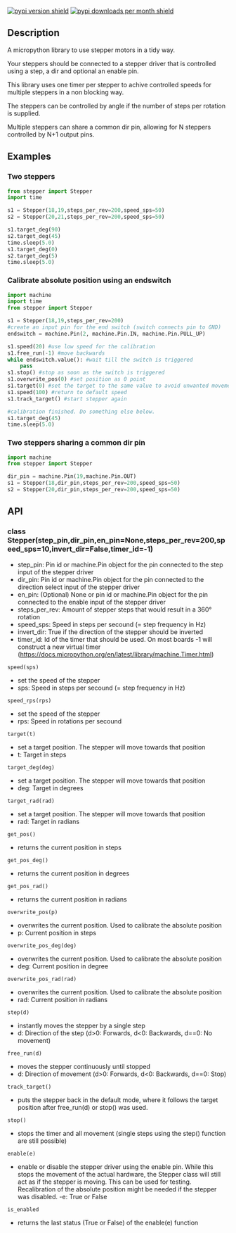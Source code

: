 [![pypi version shield](https://img.shields.io/pypi/v/micropython-stepper)](https://pypi.org/project/micropython-stepper/) [![pypi downloads per month shield](https://img.shields.io/pypi/dm/micropython-stepper?color=brightgreen)](https://pypi.org/project/micropython-stepper/)
## Description
A micropython library to use stepper motors in a tidy way.

Your steppers should be connected to a stepper driver that is controlled using a step, a dir and optional an enable pin.

This library uses one timer per stepper to achive controlled speeds for multiple steppers in a non blocking way.

The steppers can be controlled by angle if the number of steps per rotation is supplied.

Multiple steppers can share a common dir pin, allowing for N steppers controlled by N+1 output pins.

## Examples
### Two steppers
```Python
from stepper import Stepper
import time

s1 = Stepper(18,19,steps_per_rev=200,speed_sps=50)
s2 = Stepper(20,21,steps_per_rev=200,speed_sps=50)

s1.target_deg(90)
s2.target_deg(45)
time.sleep(5.0)
s1.target_deg(0)
s2.target_deg(5)
time.sleep(5.0)
```

### Calibrate absolute position using an endswitch
```Python
import machine
import time
from stepper import Stepper

s1 = Stepper(18,19,steps_per_rev=200)
#create an input pin for the end switch (switch connects pin to GND)
endswitch = machine.Pin(2, machine.Pin.IN, machine.Pin.PULL_UP)

s1.speed(20) #use low speed for the calibration
s1.free_run(-1) #move backwards
while endswitch.value(): #wait till the switch is triggered
    pass
s1.stop() #stop as soon as the switch is triggered
s1.overwrite_pos(0) #set position as 0 point
s1.target(0) #set the target to the same value to avoid unwanted movement
s1.speed(100) #return to default speed
s1.track_target() #start stepper again

#calibration finished. Do something else below.
s1.target_deg(45)
time.sleep(5.0)
```

### Two steppers sharing a common dir pin
```Python
import machine
from stepper import Stepper

dir_pin = machine.Pin(19,machine.Pin.OUT)
s1 = Stepper(18,dir_pin,steps_per_rev=200,speed_sps=50)
s2 = Stepper(20,dir_pin,steps_per_rev=200,speed_sps=50)
```

## API
### class Stepper(step_pin,dir_pin,en_pin=None,steps_per_rev=200,speed_sps=10,invert_dir=False,timer_id=-1)
- step_pin: Pin id or machine.Pin object for the pin connected to the step input of the stepper driver
- dir_pin: Pin id or machine.Pin object for the pin connected to the direction select input of the stepper driver
- en_pin: (Optional) None or pin id or machine.Pin object for the pin connected to the enable input of the stepper driver
- steps_per_rev: Amount of stepper steps that would result in a 360° rotation
- speed_sps: Speed in steps per secound (= step frequency in Hz)
- invert_dir: True if the direction of the stepper should be inverted
- timer_id: Id of the timer that should be used. On most boards -1 will construct a new virtual timer (https://docs.micropython.org/en/latest/library/machine.Timer.html)


```speed(sps)```
- set the speed of the stepper
- sps: Speed in steps per secound (= step frequency in Hz)

```speed_rps(rps)```
- set the speed of the stepper
- rps: Speed in rotations per secound

```target(t)```
- set a target position. The stepper will move towards that position
- t: Target in steps

```target_deg(deg)```
- set a target position. The stepper will move towards that position
- deg: Target in degrees

```target_rad(rad)```
- set a target position. The stepper will move towards that position
- rad: Target in radians

```get_pos()```
- returns the current position in steps

```get_pos_deg()```
- returns the current position in degrees

```get_pos_rad()```
- returns the current position in radians

```overwrite_pos(p)```
- overwrites the current position. Used to calibrate the absolute position
- p: Current position in steps

```overwrite_pos_deg(deg)```
- overwrites the current position. Used to calibrate the absolute position
- deg: Current position in degree

```overwrite_pos_rad(rad)```
- overwrites the current position. Used to calibrate the absolute position
- rad: Current position in radians

```step(d)```
- instantly moves the stepper by a single step
- d: Direction of the step (d>0: Forwards, d<0: Backwards, d==0: No movement)

```free_run(d)```
- moves the stepper continuously until stopped
- d: Direction of movement (d>0: Forwards, d<0: Backwards, d==0: Stop)

```track_target()```
- puts the stepper back in the default mode, where it follows the target position after free_run(d) or stop() was used.

```stop()```
- stops the timer and all movement (single steps using the step() function are still possible)

```enable(e)```
- enable or disable the stepper driver using the enable pin. While this stops the movement of the actual hardware, the Stepper class will still act as if the stepper is moving. This can be used for testing. Recalibration of the absolute position might be needed if the stepper was disabled.
-e: True or False

```is_enabled```
- returns the last status (True or False) of the enable(e) function
